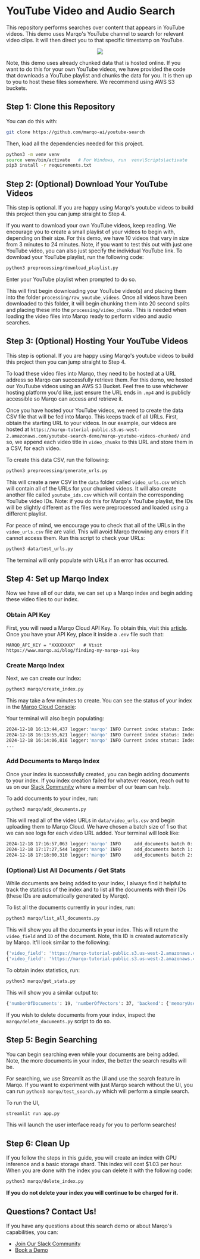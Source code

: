 # YouTube Video and Audio Search
This repository performs searches over content that appears in YouTube videos. This demo uses Marqo's YouTube channel to search for relevant video clips. It will then direct you to that specific timestamp on YouTube.

<p align="center">
    <a><img src="https://github.com/marqo-ai/youtube-search/blob/main/assets/youtube-search.gif"></a>
</p>

Note, this demo uses already chunked data that is hosted online. If you want to do this for your own YouTube videos, we have provided the code that downloads a YouTube playlist and chunks the data for you. It is then up to you to host these files somewhere. We recommend using AWS S3 buckets. 

## Step 1: Clone this Repository
You can do this with:
```bash
git clone https://github.com/marqo-ai/youtube-search
```
Then, load all the dependencies needed for this project.
```bash
python3 -m venv venv
source venv/bin/activate   # For Windows, run  venv\Scripts\activate
pip3 install -r requirements.txt
```

## Step 2: (Optional) Download Your YouTube Videos
This step is optional. If you are happy using Marqo's youtube videos to build this project then you can jump straight to Step 4.

If you want to download your own YouTube videos, keep reading. We encourage you to create a small playlist of your videos to begin with, depending on their size. For this demo, we have 10 videos that vary in size from 3 minutes to 24 minutes. Note, if you want to test this out with just one YouTube video, you can also just specify the individual YouTube link. To download your YouTube playlist, run the following code:
```bash
python3 preprocessing/download_playlist.py
```
Enter your YouTube playlist when prompted to do so.

This will first begin downloading your YouTube video(s) and placing them into the folder `processing/raw_youtube_videos`. Once all videos have been downloaded to this folder, it will begin chunking them into 20 second splits and placing these into the `processing/video_chunks`. This is needed when loading the video files into Marqo ready to perform video and audio searches. 

## Step 3: (Optional) Hosting Your YouTube Videos
This step is optional. If you are happy using Marqo's youtube videos to build this project then you can jump straight to Step 4.

To load these video files into Marqo, they need to be hosted at a URL address so Marqo can successfully retrieve them. For this demo, we hosted our YouTuube videos using an AWS S3 Bucket. Feel free to use whichever hosting platform you'd like, just ensure the URL ends in `.mp4` and is publicly accessible so Marqo can access and retrieve it.

Once you have hosted your YouTube videos, we need to create the data CSV file that will be fed into Marqo. This keeps track of all URLs. First, obtain the starting URL to your videos. In our example, our videos are hosted at `https://marqo-tutorial-public.s3.us-west-2.amazonaws.com/youtube-search-demo/marqo-youtube-videos-chunked/` and so, we append each video title in `video_chunks` to this URL and store them in a CSV, for each video.

To create this data CSV, run the following:
```bash
python3 preprocessing/generate_urls.py
```
This will create a new CSV in the `data` folder called `video_urls.csv` which will contain all of the URLs for your chunked videos. It will also create another file called `youtube_ids.csv` which will contain the corresponding YouTube video IDs. Note: if you do this for Marqo's YouTube playlist, the IDs will be slightly different as the files were preprocessed and loaded using a different playlist. 

For peace of mind, we encourage you to check that all of the URLs in the `video_urls.csv` file are valid. This will avoid Marqo throwing any errors if it cannot access them. Run this script to check your URLs:
```bash
python3 data/test_urls.py
```
The terminal will only populate with URLs if an error has occurred. 
## Step 4: Set up Marqo Index
Now we have all of our data, we can set up a Marqo index and begin adding these video files to our index. 

### Obtain API Key
First, you will need a Marqo Cloud API Key. To obtain this, visit this [article](https://www.marqo.ai/blog/finding-my-marqo-api-key).
Once you have your API Key, place it inside a `.env` file such that:
```env
MARQO_API_KEY = "XXXXXXXX"   # Visit https://www.marqo.ai/blog/finding-my-marqo-api-key 
```

### Create Marqo Index
Next, we can create our index:
```bash
python3 marqo/create_index.py
```

This may take a few minutes to create. You can see the status of your index in the [Marqo Cloud Console](https://cloud.marqo.ai/indexes):

Your terminal will also begin populating:
```bash
2024-12-18 16:13:44,437 logger:'marqo' INFO Current index status: IndexStatus.CREATING
2024-12-18 16:13:55,621 logger:'marqo' INFO Current index status: IndexStatus.CREATING
2024-12-18 16:14:06,816 logger:'marqo' INFO Current index status: IndexStatus.CREATING
...
```

### Add Documents to Marqo Index
Once your index is successfully created, you can begin adding documents to your index. If you index creation failed for whatever reason, reach out to us on our [Slack Community](https://join.slack.com/t/marqo-community/shared_invite/zt-2b4nsvbd2-TDf8agPszzWH5hYKBMIgDA) where a member of our team can help. 

To add documents to your index, run:
```bash
python3 marqo/add_documents.py
```
This will read all of the video URLs in `data/video_urls.csv` and begin uploading them to Marqo Cloud. We have chosen a batch size of 1 so that we can see logs for each video URL added. Your terminal will look like:
```bash
2024-12-18 17:16:57,063 logger:'marqo' INFO     add_documents batch 0: took 39.488s for Marqo to process & index 1 docs. Roundtrip time: 39.698s.
2024-12-18 17:17:27,544 logger:'marqo' INFO     add_documents batch 1: took 30.276s for Marqo to process & index 1 docs. Roundtrip time: 30.480s.
2024-12-18 17:18:00,310 logger:'marqo' INFO     add_documents batch 2: took 32.615s for Marqo to process & index 1 docs. Roundtrip time: 32.766s.
```

### (Optional) List All Documents / Get Stats
While documents are being added to your index, I always find it helpful to track the statistics of the index and to list all the documents with their IDs (these IDs are automatically generated by Marqo).

To list all the documents currently in your index, run:
```bash
python3 marqo/list_all_documents.py
```
This will show you all the documents in your index. This will return the `video_field` and `ID` of the document. Note, this ID is created automatically by Marqo. It'll look similar to the following:
```bash
{'video_field': 'https://marqo-tutorial-public.s3.us-west-2.amazonaws.com/youtube-search-demo/marqo-youtube-videos-chunked/video2_1.mp4', 'ID': '0aa1f2b8-27ee-4222-83e2-4f0881a35a2b'}
{'video_field': 'https://marqo-tutorial-public.s3.us-west-2.amazonaws.com/youtube-search-demo/marqo-youtube-videos-chunked/video2_2.mp4', 'ID': '792e7c0b-c8c9-4203-99b9-9915b711ef8d'}
```

To obtain index statistics, run:
```bash
python3 marqo/get_stats.py
```
This will show you a similar output to:
```bash
{'numberOfDocuments': 19, 'numberOfVectors': 37, 'backend': {'memoryUsedPercentage': 2.13577924416, 'storageUsedPercentage': 1.24770521372}}
```

If you wish to delete documents from your index, inspect the `marqo/delete_documents.py` script to do so.

## Step 5: Begin Searching
You can begin searching even while your documents are being added. Note, the more documents in your index, the better the search results will be. 

For searching, we use Streamlit as the UI and use the search feature in Marqo. If you want to experiment with just Marqo search without the UI, you can run `python3 marqo/test_search.py` which will perform a simple search. 

To run the UI, 
```bash
streamlit run app.py
```

This will launch the user interface ready for you to perform searches!

## Step 6: Clean Up
If you follow the steps in this guide, you will create an index with GPU inference and a basic storage shard. This index will cost $1.03 per hour. When you are done with the index you can delete it with the following code:
```bash
python3 marqo/delete_index.py
```

**If you do not delete your index you will continue to be charged for it.**

## Questions? Contact Us!
If you have any questions about this search demo or about Marqo's capabilities, you can:
* [Join Our Slack Community](https://join.slack.com/t/marqo-community/shared_invite/zt-2ry33y71j-H0WUeQvFaVlKuuZwl38BeA)
* [Book a Demo](https://www.marqo.ai/book-demo?utm_source=github&utm_medium=organic&utm_campaign=marqo-ai&utm_term=2024-11-07-04-36-utc)
